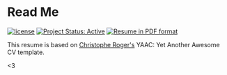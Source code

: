 # Read Me

[![license](https://img.shields.io/badge/license-MIT-blue.svg)](https://github.com/lgeurts/Resume/blob/master/LICENSE.md) [![Project Status: Active](http://www.repostatus.org/badges/latest/active.svg)](http://www.repostatus.org/#active) [![Resume in PDF format](https://img.shields.io/badge/resume-pdf-green.svg)](https://github.com/lgeurts/Resume/luc_geurts.pdf)

This resume is based on [Christophe Roger's](https://github.com/darwiin/yaac-another-awesome-cv) YAAC: Yet Another Awesome CV template.

<3
